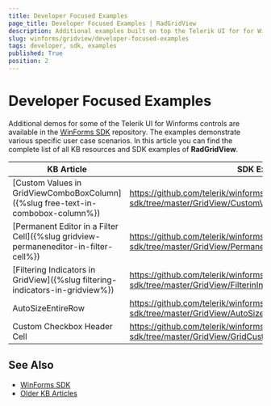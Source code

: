 ```yaml
---
title: Developer Focused Examples
page_title: Developer Focused Examples | RadGridView
description: Additional examples built on top the Telerik UI for for WinForms RadGridView control.
slug: winforms/gridview/developer-focused-examples
tags: developer, sdk, examples
published: True
position: 2
---
```


# Developer Focused Examples

Additional demos for some of the Telerik UI for Winforms controls are available in the [WinForms SDK](https://github.com/telerik/winforms-sdk) repository. The examples demonstrate various specific user case scenarios. In this article you can find the complete list of all KB resources and SDK examples of **RadGridView**.

|KB Article|SDK Example|
|------|------|
|[Custom Values in GridViewComboBoxColumn]({%slug free-text-in-combobox-column%})|https://github.com/telerik/winforms-sdk/tree/master/GridView/CustomValuesInGridViewComboBoxColumn|
|[Permanent Editor in a Filter Cell]({%slug gridview-permaneneditor-in-filter-cell%})|https://github.com/telerik/winforms-sdk/tree/master/GridView/PermanentDropDownListEditorInFilterCell|
|[Filtering Indicators in GridView]({%slug filtering-indicators-in-gridview%})|https://github.com/telerik/winforms-sdk/tree/master/GridView/FilterinIngIndicatorsInGridView|
|AutoSizeEntireRow|https://github.com/telerik/winforms-sdk/tree/master/GridView/AutoSizeEntireRow|
|Custom Checkbox Header Cell|https://github.com/telerik/winforms-sdk/tree/master/GridView/GridCustomHeaderCheckox|

## See Also

* [WinForms SDK](https://github.com/telerik/winforms-sdk)
* [Older KB Articles](https://www.telerik.com/support/kb/winforms/gridview)